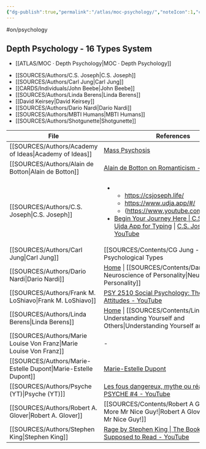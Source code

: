 ```yaml
---
{"dg-publish":true,"permalink":"/atlas/moc-psychology/","noteIcon":1,"created":"2022-12-27T18:31:49.166+01:00","updated":"2023-04-10T12:19:23.205+02:00"}
---
```


#on/psychology

## Depth Psychology - 16 Types System
- [[ATLAS/MOC · Depth Psychology\|MOC · Depth Psychology]]


<div class="transclusion internal-embed is-loaded"><div class="markdown-embed">



- [[SOURCES/Authors/C.S. Joseph\|C.S. Joseph]]
- [[SOURCES/Authors/Carl Jung\|Carl Jung]]
- [[CARDS/Individuals/John Beebe\|John Beebe]]
- [[SOURCES/Authors/Linda Berens\|Linda Berens]]
- [[David Keirsey\|David Keirsey]]
- [[SOURCES/Authors/Dario Nardi\|Dario Nardi]]
- [[SOURCES/Authors/MBTI Humans\|MBTI Humans]]
- [[SOURCES/Authors/Shotgunette\|Shotgunette]]

</div></div>


| File                                                                  | References                                                                                                                                                                                                                                                                                                                         |
| --------------------------------------------------------------------- | ---------------------------------------------------------------------------------------------------------------------------------------------------------------------------------------------------------------------------------------------------------------------------------------------------------------------------------- |
| [[SOURCES/Authors/Academy of Ideas\|Academy of Ideas]]             | [Mass Psychosis](https://www.youtube.com/watch?v=fdzW-S8MwbI)                                                                                                                                                                                                                                                                      |
| [[SOURCES/Authors/Alain de Botton\|Alain de Botton]]               | [Alain de Botton on Romanticism - YouTube](https://youtu.be/sPOuIyEJnbE)                                                                                                                                                                                                                                                           |
| [[SOURCES/Authors/C.S. Joseph\|C.S. Joseph]]                       | <ul><li><ul><li>https://csjoseph.life/</li><li>https://www.udja.app/#/</li><li>(https://www.youtube.com/@CSJoseph)</li></ul></li><li>[Begin Your Journey Here \\| C.S. Joseph](https://csjoseph.life/) \\| [Ujda App for Typing](https://www.udja.app/#/) \\| [C.S. Joseph - YouTube](https://www.youtube.com/@CSJoseph)</li></ul> |
| [[SOURCES/Authors/Carl Jung\|Carl Jung]]                           | [[SOURCES/Contents/CG Jung - Aion\|Aion]] \| Psychological Types                                                                                                                                                                                                                                                                                    |
| [[SOURCES/Authors/Dario Nardi\|Dario Nardi]]                       | [Home](http://www.darionardi.com/vpc.html) \| [[SOURCES/Contents/Dario Nardi - Neuroscience of Personality\|Neuroscience of Personality]]                                                                                                                                                                                                           |
| [[SOURCES/Authors/Frank M. LoShiavo\|Frank M. LoShiavo]]           | [PSY 2510 Social Psychology: The Study of Attitudes - YouTube](https://www.youtube.com/watch?v=4i46o7xLNiY&list=PLApmiahrmPkv36dvFkRkDGcWD7gYjTttr)                                                                                                                                                                                |
| [[SOURCES/Authors/Linda Berens\|Linda Berens]]                     | [Home](https://lindaberens.com/) \| [[SOURCES/Contents/Linda V Berens - Understanding Yourself and Others\|Understanding Yourself and Others]]                                                                                                                                                                                                      |
| [[SOURCES/Authors/Marie Louise Von Franz\|Marie Louise Von Franz]] | \-                                                                                                                                                                                                                                                                                                                                 |
| [[SOURCES/Authors/Marie-Estelle Dupont\|Marie-Estelle Dupont]]     | [Marie-Estelle Dupont](https://www.marieestelledupont.com/les-articles/au-commencement-etait-le-pere)                                                                                                                                                                                                                              |
| [[SOURCES/Authors/Psyche (YT)\|Psyche (YT)]]                       | [Les fous dangereux, mythe ou réalité ? - PSYCHE #4 - YouTube](https://youtu.be/76NGwkOmdbE)                                                                                                                                                                                                                                       |
| [[SOURCES/Authors/Robert A. Glover\|Robert A. Glover]]             | [[SOURCES/Contents/Robert A Glover - No More Mr Nice Guy!\|Robert A Glover - No More Mr Nice Guy!]]                                                                                                                                                                                                                             |
| [[SOURCES/Authors/Stephen King\|Stephen King]]                     | [Rage by Stephen King \| The Book You're Not Supposed to Read - YouTube](https://www.youtube.com/watch?v=3eCFwYy_TxY)                                                                                                                                                                                                              |

